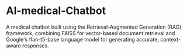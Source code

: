# AI-medical-Chatbot
A medical chatbot built using the Retrieval-Augmented Generation (RAG) framework, combining FAISS for vector-based document retrieval and Google's flan-t5-base language model for generating accurate, context-aware responses.
